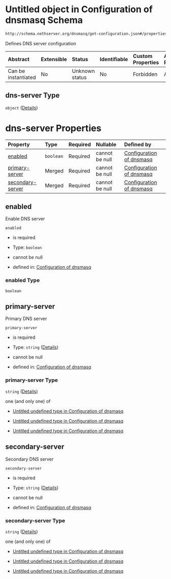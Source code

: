 # Untitled object in Configuration of dnsmasq Schema

```txt
http://schema.nethserver.org/dnsmasq/get-configuration.json#/properties/dns-server
```

Defines DNS server configuration

| Abstract            | Extensible | Status         | Identifiable | Custom Properties | Additional Properties | Access Restrictions | Defined In                                                                        |
| :------------------ | :--------- | :------------- | :----------- | :---------------- | :-------------------- | :------------------ | :-------------------------------------------------------------------------------- |
| Can be instantiated | No         | Unknown status | No           | Forbidden         | Allowed               | none                | [get-configuration.json\*](dnsmasq/get-configuration.json "open original schema") |

## dns-server Type

`object` ([Details](get-configuration-properties-dns-server.md))

# dns-server Properties

| Property                              | Type      | Required | Nullable       | Defined by                                                                                                                                                                                                          |
| :------------------------------------ | :-------- | :------- | :------------- | :------------------------------------------------------------------------------------------------------------------------------------------------------------------------------------------------------------------ |
| [enabled](#enabled)                   | `boolean` | Required | cannot be null | [Configuration of dnsmasq](get-configuration-properties-dns-server-properties-enabled.md "http://schema.nethserver.org/dnsmasq/get-configuration.json#/properties/dns-server/properties/enabled")                   |
| [primary-server](#primary-server)     | Merged    | Required | cannot be null | [Configuration of dnsmasq](get-configuration-properties-dns-server-properties-primary-server.md "http://schema.nethserver.org/dnsmasq/get-configuration.json#/properties/dns-server/properties/primary-server")     |
| [secondary-server](#secondary-server) | Merged    | Required | cannot be null | [Configuration of dnsmasq](get-configuration-properties-dns-server-properties-secondary-server.md "http://schema.nethserver.org/dnsmasq/get-configuration.json#/properties/dns-server/properties/secondary-server") |

## enabled

Enable DNS server

`enabled`

*   is required

*   Type: `boolean`

*   cannot be null

*   defined in: [Configuration of dnsmasq](get-configuration-properties-dns-server-properties-enabled.md "http://schema.nethserver.org/dnsmasq/get-configuration.json#/properties/dns-server/properties/enabled")

### enabled Type

`boolean`

## primary-server

Primary DNS server

`primary-server`

*   is required

*   Type: `string` ([Details](get-configuration-properties-dns-server-properties-primary-server.md))

*   cannot be null

*   defined in: [Configuration of dnsmasq](get-configuration-properties-dns-server-properties-primary-server.md "http://schema.nethserver.org/dnsmasq/get-configuration.json#/properties/dns-server/properties/primary-server")

### primary-server Type

`string` ([Details](get-configuration-properties-dns-server-properties-primary-server.md))

one (and only one) of

*   [Untitled undefined type in Configuration of dnsmasq](get-configuration-properties-dns-server-properties-primary-server-oneof-0.md "check type definition")

*   [Untitled undefined type in Configuration of dnsmasq](get-configuration-properties-dns-server-properties-primary-server-oneof-1.md "check type definition")

*   [Untitled undefined type in Configuration of dnsmasq](get-configuration-properties-dns-server-properties-primary-server-oneof-2.md "check type definition")

## secondary-server

Secondary DNS server

`secondary-server`

*   is required

*   Type: `string` ([Details](get-configuration-properties-dns-server-properties-secondary-server.md))

*   cannot be null

*   defined in: [Configuration of dnsmasq](get-configuration-properties-dns-server-properties-secondary-server.md "http://schema.nethserver.org/dnsmasq/get-configuration.json#/properties/dns-server/properties/secondary-server")

### secondary-server Type

`string` ([Details](get-configuration-properties-dns-server-properties-secondary-server.md))

one (and only one) of

*   [Untitled undefined type in Configuration of dnsmasq](get-configuration-properties-dns-server-properties-secondary-server-oneof-0.md "check type definition")

*   [Untitled undefined type in Configuration of dnsmasq](get-configuration-properties-dns-server-properties-secondary-server-oneof-1.md "check type definition")

*   [Untitled undefined type in Configuration of dnsmasq](get-configuration-properties-dns-server-properties-secondary-server-oneof-2.md "check type definition")
